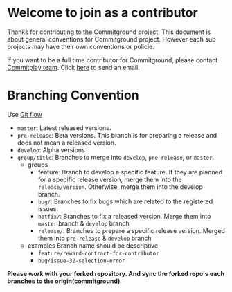 # Welcome to join as a contributor

Thanks for contributing to the Commitground project. This document is about general conventions for Commitground project. However each sub projects may have their own conventions or policie.


If you want to be a full time contributor for Commitground, please contact [Commitplay team](https://commitplay.io). Click [here](mailto:join@commitplay.io) to send an email.

# Branching Convention

Use [Git flow](https://nvie.com/posts/a-successful-git-branching-model/)

- `master`: Latest released versions.
- `pre-release`: Beta versions. This branch is for preparing a release and does not mean a released version.
- `develop`: Alpha versions
- `group/title`: Branches to merge into `develop`, `pre-release`, or `master`.
  - groups
    - feature: Branch to develop a specific feature. If they are planned for a specific release version, merge them into the `release/version`. Otherwise, merge them into the develop branch.
    - `bug/`: Branches to fix bugs which are related to the registered issues.
    - `hotfix/`: Branches to fix a released version. Merge them into `master` branch & `develop` branch
    - `release/`: Branches to prepare a specific release version. Merged them into `pre-release` & `develop` branch
  - examples
    Branch name should be descriptive
    - `feature/reward-contract-for-contributor`
    - `bug/issue-32-selection-error`

**Please work with your forked repository. And sync the forked repo's each branches to the origin(commitground)**
